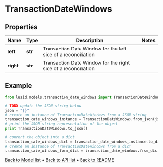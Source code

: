 # TransactionDateWindows


## Properties
Name | Type | Description | Notes
------------ | ------------- | ------------- | -------------
**left** | **str** | Transaction Date Window for the left side of a reconciliation | 
**right** | **str** | Transaction Date Window for the right side of a reconciliation | 

## Example

```python
from lusid.models.transaction_date_windows import TransactionDateWindows

# TODO update the JSON string below
json = "{}"
# create an instance of TransactionDateWindows from a JSON string
transaction_date_windows_instance = TransactionDateWindows.from_json(json)
# print the JSON string representation of the object
print TransactionDateWindows.to_json()

# convert the object into a dict
transaction_date_windows_dict = transaction_date_windows_instance.to_dict()
# create an instance of TransactionDateWindows from a dict
transaction_date_windows_form_dict = transaction_date_windows.from_dict(transaction_date_windows_dict)
```
[Back to Model list](../README.md#documentation-for-models) &#8226; [Back to API list](../README.md#documentation-for-api-endpoints) &#8226; [Back to README](../README.md)



